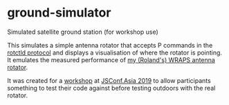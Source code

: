 # ground-simulator
Simulated satellite ground station (for workshop use)

This simulates a simple antenna rotator that accepts P commands in the [rotctld protocol](http://hamlib.sourceforge.net/manuals/hamlib.html#rotctld-protocol) and displays a visualisation of where the rotator is pointing. It emulates the measured performance of [my (Roland's) WRAPS antenna rotator](https://rolandturner.com/2016/07/06/first-successful-satellite-tracker-test).

It was created for a [workshop](https://rolandturner.com/jsconf/) at [JSConf.Asia 2019](https://2019.jsconf.asia/) to allow participants something to test their code against before testing outdoors with the real rotator.
